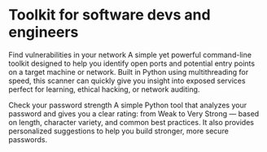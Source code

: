 # Toolkit for software devs and engineers
Find vulnerabilities in your network
A simple yet powerful command-line toolkit designed to help you identify open ports and potential entry points on a target machine or network.
Built in Python using multithreading for speed, this scanner can quickly give you insight into exposed services 
perfect for learning, ethical hacking, or network auditing.

Check your password strength
A simple Python tool that analyzes your password and gives you a clear rating: from Weak to Very Strong — based on length, character variety, and common best practices.
It also provides personalized suggestions to help you build stronger, more secure passwords.
